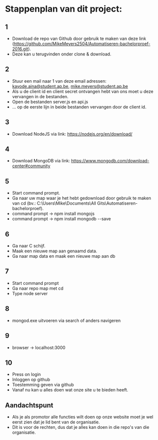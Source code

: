 # Stappenplan van dit project:

## 1 
* Download de repo van Github door gebruik te maken van deze link (https://github.com/MikeMeyers2504/Automatiseren-bachelorproef-2016.git).
* Deze kan u terugvinden onder clone & download.

## 2
* Stuur een mail naar 1 van deze email adressen: kayode.aina@student.ap.be, mike.meyers@student.ap.be
* Als u de client id en client secret ontvangen hebt van ons moet u deze vervangen in de bestanden.
* Open de bestanden server.js en api.js
* ... op de eerste lijn in beide bestanden vervangen door de client id.

## 3
* Download NodeJS via link: https://nodejs.org/en/download/

## 4
* Download MongoDB via link: https://www.mongodb.com/download-center#community

## 5
* Start command prompt.
* Ga naar uw map waar je het hebt gedownload door gebruik te maken van cd (bv.: C:\Users\Mike\Documents\All Gits\Automatiseren-bachelorproef).
* command prompt -> npm install mongojs
* command prompt -> npm install mongodb --save

## 6
* Ga naar C schijf.
* Maak een nieuwe map aan genaamd data.
* Ga naar map data en maak een nieuwe map aan db

## 7
* Start command prompt
* Ga naar repo map met cd
* Type node server 

## 8
* mongod.exe uitvoeren via search of anders navigeren 

## 9
* browser -> localhost:3000

## 10
* Press on login
* Inloggen op github
* Toestemming geven via github
* Vanaf nu kan u alles doen wat onze site u te bieden heeft.

## Aandachtspunt
* Als je als promotor alle functies wilt doen op onze website moet je wel eerst zien dat je lid bent van de organisatie.
* Dit is voor de rechten, dus dat je alles kan doen in die repo's van die organisatie.